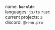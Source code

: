name: **`kennldn`**<br>
languages: `js/ts` `rust`<br>
current projects: `2`<br>
discord: `@kenn.pro`

